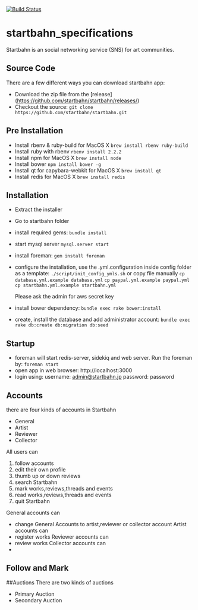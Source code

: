 [![Build Status](http://ci.startbahn.org:8080/buildStatus/icon?job=startbahn-pull-request)](http://ci.startbahn.org:8080/job/startbahn-pull-request/)
# startbahn_specifications
Startbahn is an social networking service (SNS) for art communities.


## Source Code

There are a few different ways you can download startbahn app:
* Download the zip file from the [release] (https://github.com/startbahn/startbahn/releases/)
* Checkout the source: `git clone https://github.com/startbahn/startbahn.git`

## Pre Installation
* Install rbenv & ruby-build
  for MacOS X
  `brew install rbenv ruby-build`
* Install ruby with rbenv
  `rbenv install 2.2.2`
* Install npm
  for MacOS X
  `brew install node`
* Install bower
  `npm install bower -g`
* Install qt for capybara-webkit
  for MacOS X
  `brew install qt`
* Install redis
  for MacOS X
  `brew install redis`

## Installation
* Extract the installer
* Go to startbahn folder
* install required gems:
  `bundle install`
* start mysql server
  `mysql.server start`
* install foreman:
   `gem install foreman`
* configure the installation, use the .yml.configuration inside config folder as a template:
  `./script/init_config_ymls.sh`
  or copy file manually
  `cp database.yml.example database.yml`
  `cp paypal.yml.example paypal.yml`
  `cp startbahn.yml.example startbahn.yml`

  Please ask the admin for aws secret key
* install bower dependency:
  `bundle exec rake bower:install`
* create, install the database and add administrator account:
  `bundle exec rake db:create db:migration db:seed`


## Startup
* foreman  will start redis-server, sidekiq and web server. Run the foreman by:
  `foreman start`
* open app in web browser: http://localhost:3000
* login using:
  username: admin@startbahn.jp
  password: password

## Accounts
there are four kinds of accounts in Startbahn
* General
* Artist
* Reviewer
* Collector

All users can

1. follow accounts
2. edit their own profile
3. thumb up or down reviews
4. search Startbahn
5. mark works,reviews,threads and events
6. read works,reviews,threads and events
7. quit Startbahn


General accounts can
* change General Accounts to artist,reviewer or collector account
Artist accounts can
* register works
Reviewer accounts can
* review works
Collector accounts can
*



## Follow and Mark

##Auctions
There are two kinds of auctions
* Primary Auction
* Secondary Auction

